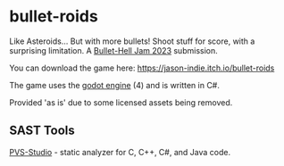  # bullet-roids

Like Asteroids... But with more bullets! Shoot stuff for score, with a surprising limitation. A [Bullet-Hell Jam 2023](https://jason-indie.itch.io/bullet-roids) submission.

You can download the game here: https://jason-indie.itch.io/bullet-roids

The game uses the [godot engine](https://godotengine.org/) (4) and is written in C#. 

Provided 'as is' due to some licensed assets being removed.

## SAST Tools

[PVS-Studio](https://pvs-studio.com/pvs-studio/?utm_source=website&utm_medium=github&utm_campaign=open_source) - static analyzer for C, C++, C#, and Java code.
